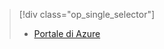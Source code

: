 > [!div class="op_single_selector"]
> * [Portale di Azure](../articles/storage/common/storage-enable-and-view-metrics.md)
> 
> 

